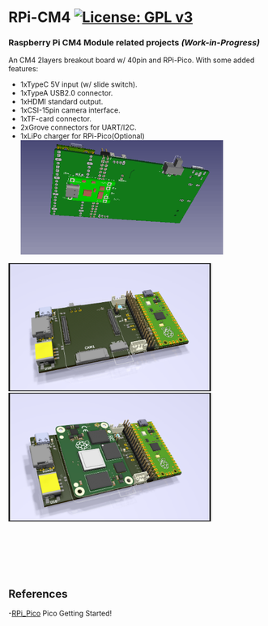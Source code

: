 # RPi-CM4 [![License: GPL v3](https://img.shields.io/badge/License-GPLv3-blue.svg)](https://www.gnu.org/licenses/gpl-3.0)<br>
### Raspberry Pi CM4 Module related projects _(Work-in-Progress)_<br>

 
An CM4 2layers breakout board w/ 40pin and RPi-Pico.
With some added features:
 - 1xTypeC 5V input (w/ slide switch).
 - 1xTypeA USB2.0 connector.
 - 1xHDMI standard output.
 - 1xCSI-15pin camera interface.
 - 1xTF-card connector.
 - 2xGrove connectors for UART/I2C.
 - 1xLiPo charger for RPi-Pico(Optional)<br>
   <img src="pic/CM4_2Layer0306.gif" width=400><br>

<img src="pic/CM4_2Layer0306Wo.png" width=400><img src="pic/CM4_2Layer0306.png" width=400> <br>
<br>
<br>

<br>
<br>
<br>

## References <br>
  -[RPi_Pico](https://www.raspberrypi.org/documentation/pico/getting-started/) Pico Getting Started!<br>
  
